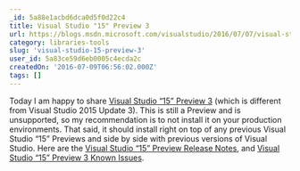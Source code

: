 ```yaml
---
_id: 5a88e1acbd6dca0d5f0d22c4
title: Visual Studio "15" Preview 3
url: https://blogs.msdn.microsoft.com/visualstudio/2016/07/07/visual-studio-15-preview-3/#
category: libraries-tools
slug: 'visual-studio-15-preview-3'
user_id: 5a83ce59d6eb0005c4ecda2c
createdOn: '2016-07-09T06:56:02.000Z'
tags: []
---
```


Today I am happy to share <a href="https://go.microsoft.com/fwlink/?LinkId=746567">Visual Studio “15” Preview 3</a> (which is different from Visual Studio 2015 Update 3). This is still a Preview and is unsupported, so my recommendation is to not install it on your production environments. That said, it should install right on top of any previous Visual Studio “15” Previews and side by side with previous versions of Visual Studio. Here are the <a href="https://www.visualstudio.com/en-us/news/releasenotes/vs15-relnotes">Visual Studio “15” Preview Release Notes</a>, and <a href="https://msdn.microsoft.com/en-us/vs-knownissues/vs15-preview3">Visual Studio “15” Preview 3 Known Issues</a>.
